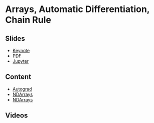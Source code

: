 # Arrays, Automatic Differentiation, Chain Rule

## Slides

* [Keynote]()
* [PDF]()
* [Jupyter]()

## Content

* [Autograd](http://en.diveintodeeplearning.org/chapter_crashcourse/autograd.html)
* [NDArrays](http://beta.mxnet.io/guide/crash-course/1-ndarray.html)
* [NDArrays](http://beta.mxnet.io/api/ndarray/index.html)

## Videos
